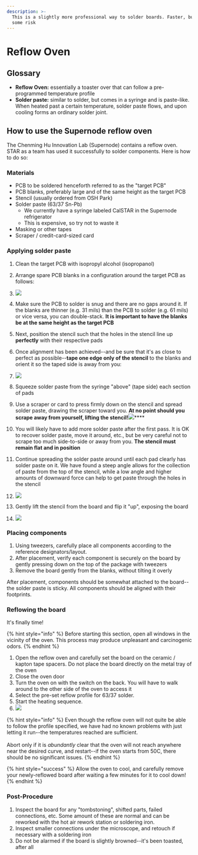 ```yaml
---
description: >-
  This is a slightly more professional way to solder boards. Faster, but with
  some risk
---
```


# Reflow Oven

## Glossary

* **Reflow Oven:** essentially a toaster over that can follow a pre-programmed temperature profile
* **Solder paste:** similar to solder, but comes in a syringe and is paste-like. When heated past a certain temperature, solder paste flows, and upon cooling forms an ordinary solder joint.

## How to use the Supernode reflow oven

The Chenming Hu Innovation Lab (Supernode) contains a reflow oven. STAR as a team has used it successfully to solder components. Here is how to do so:

### Materials

* PCB to be soldered henceforth referred to as the "target PCB"
* PCB blanks, preferably large and of the same height as the target PCB
* Stencil (usually ordered from OSH Park)
* Solder paste (63/37 Sn-Pb)
  * We currently have a syringe labeled CalSTAR in the Supernode refrigerator
  * This is expensive, so try not to waste it
* Masking or other tapes
* Scraper / credit-card-sized card

### Applying solder paste

1. Clean the target PCB with isopropyl alcohol (isopropanol)
2. Arrange spare PCB blanks in a configuration around the target PCB as follows:&#x20;
3.  &#x20;

    ![](../../.gitbook/assets/imag0937.jpg)
4. Make sure the PCB to solder is snug and there are no gaps around it. If the blanks are thinner (e.g. 31 mils) than the PCB to solder (e.g. 61 mils) or vice versa, you can double-stack. **It is important to have the blanks be at the same height as the target PCB**
5. Next, position the stencil such that the holes in the stencil line up **perfectly** with their respective pads
6. Once alignment has been achieved--and be sure that it's as close to perfect as possible--**tape one edge only of the stencil** to the blanks and orient it so the taped side is away from you:
7. ![](../../.gitbook/assets/imag0938.jpg)&#x20;
8. Squeeze solder paste from the syringe "above" (tape side) each section of pads&#x20;
9. Use a scraper or card to press firmly down on the stencil and spread solder paste, drawing the scraper toward you. **At no point should you scrape away from yourself, lifting the stencil!**![](../../.gitbook/assets/imag0940.jpg)****
10. You will likely have to add more solder paste after the first pass. It is OK to recover solder paste, move it around, etc., but be very careful not to scrape too much side-to-side or away from you. **The stencil must remain flat and in position**
11. Continue spreading the solder paste around until each pad clearly has solder paste on it. We have found a steep angle allows for the collection of paste from the top of the stencil, while a low angle and higher amounts of downward force can help to get paste through the holes in the stencil
12. ![](../../.gitbook/assets/imag0941.jpg)&#x20;
13. Gently lift the stencil from the board and flip it "up", exposing the board
14. ![](../../.gitbook/assets/imag0942.jpg)&#x20;

### Placing components

1. Using tweezers, carefully place all components according to the reference designators/layout.
2. After placement, verify each component is securely on the board by gently pressing down on the top of the package with tweezers
3. Remove the board gently from the blanks, without tilting it overly

After placement, components should be somewhat attached to the board--the solder paste is sticky. All components should be aligned with their footprints.

### Reflowing the board

It's finally time!

{% hint style="info" %}
Before starting this section, open all windows in the vicinity of the oven. This process may produce unpleasant and carcinogenic odors.
{% endhint %}

1. Open the reflow oven and carefully set the board on the ceramic / kapton tape spacers. Do not place the board directly on the metal tray of the oven
2. Close the oven door
3. Turn the oven on with the switch on the back. You will have to walk around to the other side of the oven to access it
4. Select the pre-set reflow profile for 63/37 solder.
5. Start the heating sequence.
6. ![](../../.gitbook/assets/imag0943.jpg)

{% hint style="info" %}
Even though the reflow oven will not quite be able to follow the profile specified, we have had no known problems with just letting it run--the temperatures reached are sufficient. \
\
Abort only if it is _abundantly_ clear that the oven will not reach anywhere near the desired curve, and restart--if the oven starts from 50C, there should be no significant issues.
{% endhint %}

{% hint style="success" %}
Allow the oven to cool, and carefully remove your newly-reflowed board after waiting a few minutes for it to cool down!
{% endhint %}

### Post-Procedure

1. Inspect the board for any "tombstoning", shifted parts, failed connections, etc. Some amount of these are normal and can be reworked with the hot air rework station or soldering iron.
2. Inspect smaller connections under the microscope, and retouch if necessary with a soldering iron
3. Do not be alarmed if the board is slightly browned--it's been toasted, after all
